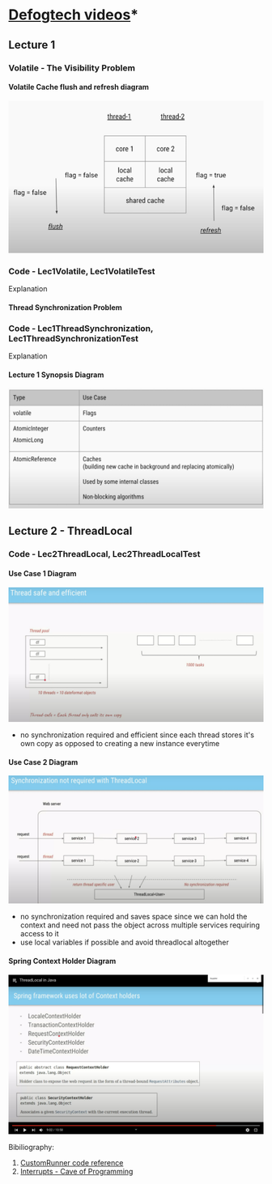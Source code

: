 # [Defogtech videos](https://www.youtube.com/playlist?list=PLhfHPmPYPPRk6yMrcbfafFGSbE2EPK_A6)*

## Lecture 1

### Volatile - The Visibility Problem

#### Volatile Cache flush and refresh diagram 
![](/src/main/resources/images/volatile-cache-diagram.png)

### Code -  Lec1Volatile, Lec1VolatileTest

Explanation

#### Thread Synchronization Problem

### Code -  Lec1ThreadSynchronization, Lec1ThreadSynchronizationTest

Explanation

#### Lecture 1 Synopsis Diagram 
![](/src/main/resources/images/volatile-synchronization-usages.png)

## Lecture 2 - ThreadLocal

### Code - Lec2ThreadLocal, Lec2ThreadLocalTest

#### Use Case 1 Diagram
![](/src/main/resources/images/use-case-1.png)
- no synchronization required and efficient since each thread stores it's own copy as opposed to creating a new instance everytime

#### Use Case 2 Diagram
![](/src/main/resources/images/use-case-2.png)
- no synchronization required and saves space since we can hold the context and need not pass the object across multiple services requiring access to it
- use local variables if possible and avoid threadlocal altogether

#### Spring Context Holder Diagram
![](/src/main/resources/images/spring-context-holder.png)

Bibiliography:
1. [CustomRunner code reference](https://www.tutorialspoint.com/java/java_multithreading.htm)
2. [Interrupts - Cave of Programming](https://www.youtube.com/watch?v=6HydEu75iQI&list=PLBB24CFB073F1048E&index=14)